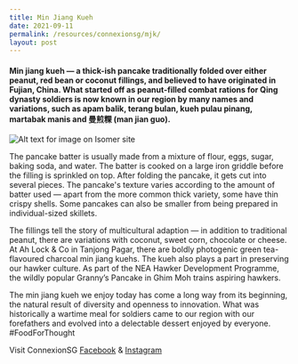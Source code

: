 ```yaml
---
title: Min Jiang Kueh
date: 2021-09-11
permalink: /resources/connexionsg/mjk/
layout: post
---
```

#### Min jiang kueh — a thick-ish pancake traditionally folded over either peanut, red bean or coconut fillings, and believed to have originated in Fujian, China. What started off as peanut-filled combat rations for Qing dynasty soldiers is now known in our region by many names and variations, such as apam balik, terang bulan, kueh pulau pinang, martabak manis and 曼煎粿 (man jian guo).

![Alt text for image on Isomer site](/images/minjiangkueh_final.jpeg)

The pancake batter is usually made from a mixture of flour, eggs, sugar, baking soda, and water. The batter is cooked on a large iron griddle before the filling is sprinkled on top. After folding the pancake, it gets cut into several pieces. The pancake's texture varies according to the amount of batter used — apart from the more common thick variety, some have thin crispy shells. Some pancakes can also be smaller from being prepared in individual-sized skillets.

The fillings tell the story of multicultural adaption — in addition to traditional peanut, there are variations with coconut, sweet corn, chocolate or cheese. At Ah Lock & Co in Tanjong Pagar, there are boldly photogenic green tea-flavoured charcoal min jiang kuehs. The kueh also plays a part in preserving our hawker culture. As part of the NEA Hawker Development Programme, the wildly popular Granny’s Pancake in Ghim Moh trains aspiring hawkers.

The min jiang kueh we enjoy today has come a long way from its beginning, the natural result of diversity and openness to innovation. What was historically a wartime meal for soldiers came to our region with our forefathers and evolved into a delectable dessert enjoyed by everyone. #FoodForThought

Visit ConnexionSG [Facebook](https://www.facebook.com/ConnexionSG) & [Instagram](https://www.instagram.com/connexionsg/)